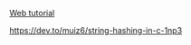 [Web tutorial](https://www.geeksforgeeks.org/linked-list-set-2-inserting-a-node/?ref=lbp)


https://dev.to/muiz6/string-hashing-in-c-1np3
